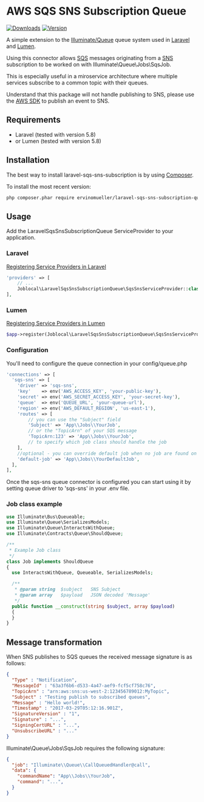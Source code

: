 # AWS SQS SNS Subscription Queue

[![Downloads](https://img.shields.io/packagist/dt/ervinomueller/laravel-sqs-sns-subscription-queue.svg)](https://packagist.org/packages/ervinomueller/laravel-sqs-sns-subscription-queue)
[![Version](https://img.shields.io/packagist/v/ervinomueller/laravel-sqs-sns-subscription-queue.svg)](https://packagist.org/packages/ervinomueller/laravel-sqs-sns-subscription-queue)

A simple extension to the [Illuminate/Queue](https://github.com/illuminate/queue) queue system used in [Laravel](https://laravel.com) and [Lumen](https://lumen.laravel.com/).

Using this connector allows [SQS](https://aws.amazon.com/sqs/) messages originating from a [SNS](https://aws.amazon.com/sns/) subscription to be worked on with Illuminate\Queue\Jobs\SqsJob.

This is especially useful in a miroservice architecture where multiple services subscribe to a common topic with their queues.

Understand that this package will not handle publishing to SNS, please use the [AWS SDK](https://aws.amazon.com/sdk-for-php/) to publish an event to SNS.

## Requirements

-   Laravel (tested with version 5.8)
-   or Lumen (tested with version 5.8)

## Installation

The best way to install laravel-sqs-sns-subscription is by using [Composer](http://getcomposer.org/).

To install the most recent version:
```sh
php composer.phar require ervinomueller/laravel-sqs-sns-subscription-queue
```

## Usage

Add the LaravelSqsSnsSubscriptionQueue ServiceProvider to your application.

### Laravel
[Registering Service Providers in Laravel](https://laravel.com/docs/5.6/providers#registering-providers)
```php
'providers' => [
    // ...
    Joblocal\LaravelSqsSnsSubscriptionQueue\SqsSnsServiceProvider::class,
],
```

### Lumen
[Registering Service Providers in Lumen](https://lumen.laravel.com/docs/5.6/providers#registering-providers)
```php
$app->register(Joblocal\LaravelSqsSnsSubscriptionQueue\SqsSnsServiceProvider::class);
```


### Configuration

You'll need to configure the queue connection in your config/queue.php

```php
'connections' => [
  'sqs-sns' => [
    'driver' => 'sqs-sns',
    'key'    => env('AWS_ACCESS_KEY', 'your-public-key'),
    'secret' => env('AWS_SECRET_ACCESS_KEY', 'your-secret-key'),
    'queue'  => env('QUEUE_URL', 'your-queue-url'),
    'region' => env('AWS_DEFAULT_REGION', 'us-east-1'),
    'routes' => [
        // you can use the "Subject" field
        'Subject' => 'App\\Jobs\\YourJob',
        // or the "TopicArn" of your SQS message
        'TopicArn:123' => 'App\\Jobs\\YourJob',
        // to specify which job class should handle the job
    ],
    //optional - you can override default job when no job are found on routes array above
    'default-job' => 'App\\Jobs\\YourDefaultJob',
  ],
],
```

Once the sqs-sns queue connector is configured you can start
using it by setting queue driver to 'sqs-sns' in your .env file.


### Job class example

```php
use Illuminate\Bus\Queueable;
use Illuminate\Queue\SerializesModels;
use Illuminate\Queue\InteractsWithQueue;
use Illuminate\Contracts\Queue\ShouldQueue;

/**
 * Example Job class
 */
class Job implements ShouldQueue
{
  use InteractsWithQueue, Queueable, SerializesModels;

  /**
   * @param string  $subject   SNS Subject
   * @param array   $payload   JSON decoded 'Message'
   */
  public function __construct(string $subject, array $payload)
  {
  }
}
```

## Message transformation

When SNS publishes to SQS queues the received message signature is as follows:

```json
{
  "Type" : "Notification",
  "MessageId" : "63a3f6b6-d533-4a47-aef9-fcf5cf758c76",
  "TopicArn" : "arn:aws:sns:us-west-2:123456789012:MyTopic",
  "Subject" : "Testing publish to subscribed queues",
  "Message" : "Hello world!",
  "Timestamp" : "2017-03-29T05:12:16.901Z",
  "SignatureVersion" : "1",
  "Signature" : "...",
  "SigningCertURL" : "...",
  "UnsubscribeURL" : "..."
} 
```

Illuminate\Queue\Jobs\SqsJob requires the following signature:

```json
{
  "job": "Illuminate\\Queue\\CallQueuedHandler@call",
  "data": {
    "commandName": "App\\Jobs\\YourJob",
    "command": "...",
  }
}
```

